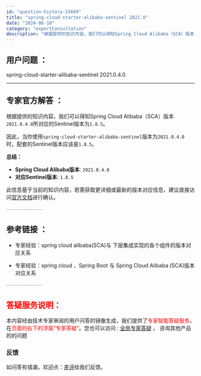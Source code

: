 ```yaml
---
id: "question-history-15669"
title: "spring-cloud-starter-alibaba-sentinel 2021.0"
date: "2024-06-18"
category: "expertConsultation"
description: "根据提供的知识内容，我们可以得知Spring Cloud Alibaba（SCA）版本`2021.0.4.0`所对应的Sentinel版本为`1.8.5`。因此，当你使用`spring-cloud-starter-alibaba-sentinel`版本为`2021.0.4.0`时，配套的Sentin"
---
```


## 用户问题 ： 
 spring-cloud-starter-alibaba-sentinel 2021.0.4.0  

---------------
## 专家官方解答 ：

根据提供的知识内容，我们可以得知Spring Cloud Alibaba（SCA）版本`2021.0.4.0`所对应的Sentinel版本为`1.8.5`。

因此，当你使用`spring-cloud-starter-alibaba-sentinel`版本为`2021.0.4.0`时，配套的Sentinel版本应该是`1.8.5`。

**总结：**
- **Spring Cloud Alibaba版本**: `2021.0.4.0`
- **对应Sentinel版本**: `1.8.5`

此信息基于当前的知识内容，若需获取更详细或最新的版本对应信息，建议直接访问[官方文档](https://sca.aliyun.com/docs/2023/overview/version-explain/)进行确认。


<font color="#949494">---------------</font> 


## 参考链接 ：

* 专家经验：spring cloud alibaba(SCA)与 下层集成实现的各个组件的版本对应关系 
 
 * 专家经验：spring cloud 、Spring Boot 与 Spring Cloud Alibaba (SCA)版本对应关系 


 <font color="#949494">---------------</font> 
 


## <font color="#FF0000">答疑服务说明：</font> 

本内容经由技术专家审阅的用户问答的镜像生成，我们提供了<font color="#FF0000">专家智能答疑服务</font>，在<font color="#FF0000">页面的右下的浮窗”专家答疑“</font>。您也可以访问 : [全局专家答疑](https://answer.opensource.alibaba.com/docs/intro) 。 咨询其他产品的的问题

### 反馈
如问答有错漏，欢迎点：[差评](https://ai.nacos.io/user/feedbackByEnhancerGradePOJOID?enhancerGradePOJOId=15720)给我们反馈。
